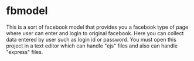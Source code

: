 # fbmodel
This is a sort of facebook model that provides you a facebook type of page where user can enter and login to original facebook. 
Here you can collect data entered by user such as login id or password.
You must open this project in a text editor which can  handle "ejs" files and also can handle "express" files.
